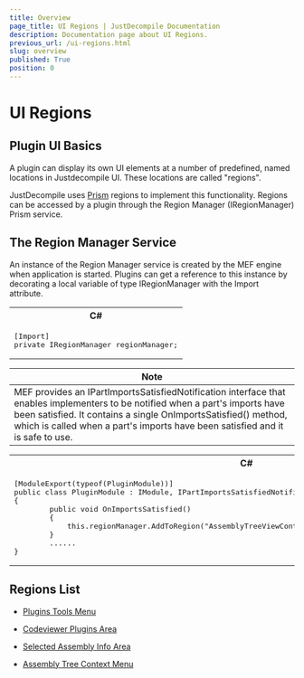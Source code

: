 ```yaml
---
title: Overview
page_title: UI Regions | JustDecompile Documentation
description: Documentation page about UI Regions.
previous_url: /ui-regions.html
slug: overview
published: True
position: 0
---
```


# UI Regions



## Plugin UI Basics

A plugin can display its own UI elements at a number of predefined, named locations in Justdecompile UI. These locations are called "regions".

JustDecompile uses [Prism]() regions to implement this functionality. Regions can be accessed by a plugin through the Region Manager (IRegionManager) Prism service.


## The Region Manager Service

An instance of the Region Manager service is created by the MEF engine when application is started. Plugins can get a reference
to this instance by decorating a local variable of type IRegionManager with the Import attribute.

<div id="syntaxCodeBlocks" class="code"><span codeLanguage="CSharp"><table><tr><th>C#</th></tr><tr><td><pre xml:space="preserve">[Import]
<span class="highlight-keyword">private</span> IRegionManager regionManager;</pre></td></tr></table></span></div>

Note |
---|
| MEF provides an IPartImportsSatisfiedNotification interface that enables implementers to be notified when a part's imports have been satisfied. It contains a single OnImportsSatisfied() method, which is called when a part's imports have been satisfied and it is safe to use. |

<div id="syntaxCodeBlocks" class="code"><span codeLanguage="CSharp"><table><tr><th>C#</th></tr><tr><td><pre xml:space="preserve">[ModuleExport(<span class="highlight-keyword">typeof</span>(PluginModule))]
<span class="highlight-keyword">public</span> <span class="highlight-keyword">class</span> PluginModule : IModule, IPartImportsSatisfiedNotification
{
        <span class="highlight-keyword">public</span> <span class="highlight-keyword">void</span> OnImportsSatisfied()
        {
            <span class="highlight-keyword">this</span>.regionManager.AddToRegion(<span class="highlight-literal">"AssemblyTreeViewContextMenuRegion"</span>, assemblyNodeContextMenu);
        }
        ......
}</pre></td></tr></table></span></div>

## Regions List

* [Plugins Tools Menu](plugins-tools-menu)

* [Codeviewer Plugins Area](codeviewer-plugins-area)

* [Selected Assembly Info Area](selected-assembly-info-area)

* [Assembly Tree Context Menu](assembly-tree-context-menu)


